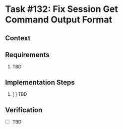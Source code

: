 # Task #132: Fix Session Get Command Output Format
## Context



## Requirements

1. TBD

## Implementation Steps

1. [ ] TBD

## Verification

- [ ] TBD
